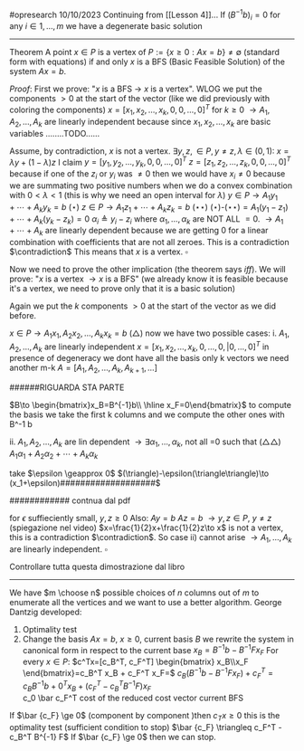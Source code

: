 #opresearch 
10/10/2023
Continuing from [[Lesson 4]]...
If $(B^{-1}b)_i=0$ for any $i\in 1,\dots,m$ we have a degenerate basic solution 

---

Theorem A point $x\in P$ is a vertex of $P:= \{ x\ge0 : Ax=b \} \ne \emptyset$ (standard form with equations)
if and only $x$ is a BFS (Basic Feasible Solution) of the system $Ax=b$.

_Proof_:
First we prove: "$x$ is a BFS $\to$ $x$ is a vertex".
WLOG we put the components $> 0$ at the start of the vector (like we did previously with coloring the components) $x=[x_1,x_2,\dots,x_k,0,0,\dots,0]^T$ for $k\ge0$
$\to A_1,A_2,\dots,A_k$ are linearly independent because since $x_1,x_2,\dots,x_k$ are basic variables ........TODO......

Assume, by contradiction, $x$ is not a vertex. $\exists y,z, \in P, y\ne z, \lambda \in (0,1): \ x=\lambda y+(1-\lambda)z$ 
I claim
$y=[y_1,y_2,\dots,y_k,0,0,\dots,0]^T$
$z=[z_1,z_2,\dots,z_k,0,0,\dots,0]^T$
because if one of the $z_i$ or $y_i$ was $\ne 0$ then we would have $x_i \ne 0$ because we are summating two positive numbers when we do a convex combination with $0<\lambda<1$ (this is why we need an open interval for $\lambda$)
$y\in P\to A_1 y_1+\dotsi+A_k y_k = b$ $(\star)$
$z\in P\to A_1 z_1+\dotsi+A_k z_k = b$ $(\star\star)$
$(\star)$-$(\star\star)=A_1(y_1-z_1)+\dotsi+A_k(y_k-z_k)=0$
$\alpha_i\triangleq y_i-z_i$
where $\alpha_1,\dots,\alpha_k$ are NOT ALL $=0$.
$\to A_1+\dotsi+A_k$  are linearly dependent because we are getting 0 for a linear combination with coefficients that are not all zeroes.
This is a contradiction $\contradiction$
This means that $x$ is a vertex. $\square$

Now we need to prove the other implication (the theorem says _iff_).
We will prove: "$x$ is a vertex $\to x$ is a BFS" (we already know it is feasible because it's a vertex, we need to prove only that it is a basic solution) 

Again we put the $k$ components $>0$ at the start of the vector as we did before.

$x\in P \to A_1 x_1,A_2 x_2,\dots,A_k x_k=b$ $(\triangle)$
now we have two possible cases:
i. $A_1,A_2,\dots,A_k$ are linearly independent 
$x=[x_1,x_2,\dots,x_k,0,\dots,0,|0,\dots,0]^T$ 
in presence of degeneracy we dont have all the basis only k vectors we need another m-k
$A=[A_1,A_2,\dots,A_k,A_{k+1},\dots]$

######RIGUARDA STA PARTE

$B\to \begin{bmatrix}x_B=B^{-1}b\\ \hline x_F=0\end{bmatrix}$
to compute the basis we take the first k columns and we compute the other ones with B^-1 b

ii. $A_1,A_2,\dots,A_k$ are lin dependent
$\to \exists \alpha_1,\dots,\alpha_k$, not all =0 such that 
$(\triangle\triangle)$ $A_1 \alpha_1 + A_2 \alpha_2 +\dotsi +A_k \alpha_k$

take $\epsilon \geapprox 0$
$(\triangle)-\epsilon(\triangle\triangle)\to (x_1+\epsilon)###################$

############ contnua dal pdf

for $\epsilon$ suffieciently small, $y,z \ge 0$
Also:
$Ay=b$
$Az=b$
$\to y,z \in P,\ y\ne z$ (spiegazione nel video)
$x=\frac{1}{2}x+\frac{1}{2}z\to x$ is not a vertex, this is a contradiction $\contradiction$.
So case ii) cannot arise $\to A_1,\dots,A_k$ are linearly independent. $\square$

Controllare tutta questa dimostrazione dal libro

---
We have $m \choose n$ possible choices of $n$ columns out of $m$ to enumerate all the vertices
and we want to use a better algorithm.
George Dantzig developed:
1. Optimality test
2. Change the basis
$Ax=b,\ x\ge 0$, current basis $B$ we rewrite the system in canonical form in respect to the current base
$x_B=B^{-1}b-B^{-1} F x_F$
For every $x\in P:$
$c^Tx=[c_B^T, c_F^T] \begin{bmatrix} x_B\\x_F \end{bmatrix}=c_B^T x_B + c_F^T x_F=$
$c_B(B^{-1}b-B^{-1} F x_F)+c_F^T=c_B B^{-1}b + 0^T x_B + (c_F^T -c_B^T B^{-1} F) x_F$  
												c_0              \bar c_F^T
												cost of the      reduced cost vector
												current BFS


If $\bar {c_F} \ge 0$ (component by component )then $c_T x \ge 0$
this is the optimality test (sufficient condition to stop)
$\bar {c_F} \triangleq c_F^T -c_B^T B^{-1} F$
If $\bar {c_F} \ge 0$ then we can stop.
